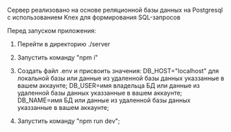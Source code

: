Сервер реализовано на основе реляционной базы данных на Postgresql с использованием Knex для формирования SQL-запросов

Перед запуском приложения:

1. Перейти в директорию ./server

2. Запустить команду "npm i"

3. Создать файл .env и присвоить значения:
   DB_HOST="localhost" для локальной базы или данные из удаленной базы данных указзанные в вашем аккаунте;
   DB_USER=имя владельца БД или данные из удаленной базы данных указзанные в вашем аккаунте;
   DB_NAME=имя БД или данные из удаленной базы данных указзанные в вашем аккаунте;

4. Запустить команду "npm run dev";
